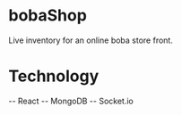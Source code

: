 # bobaShop
Live inventory for an online boba store front. 

# Technology
-- React
-- MongoDB
-- Socket.io
